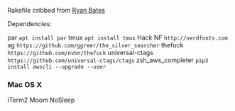 Rakefile cribbed from [Ryan Bates](http://github.com/ryanb/dotfiles)

Dependencies:

par                `apt install par`
tmux               `apt install tmux`
Hack NF            `http://nerdfonts.com`
ag                 `https://github.com/ggreer/the_silver_searcher`
thefuck            `https://github.com/nvbn/thefuck`
universal-ctags    `https://github.com/universal-ctags/ctags`
zsh_aws_completer  `pip3 install awscli --upgrade --user`


### Mac OS X

iTerm2
Moom
NoSleep

